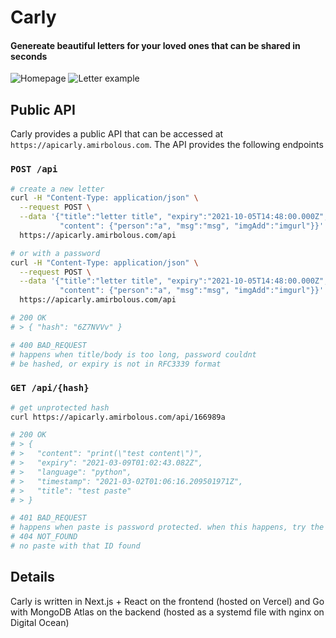 # Carly
#### Genereate beautiful letters for your loved ones that can be shared in seconds
![Homepage]()
![Letter example]()

## Public API
Carly provides a public API that can be accessed at  `https://apicarly.amirbolous.com`. The API provides the following endpoints


### `POST /api`
```bash
# create a new letter
curl -H "Content-Type: application/json" \
  --request POST \
  --data '{"title":"letter title", "expiry":"2021-10-05T14:48:00.000Z", "password":"",  \
           "content": {"person":"a", "msg":"msg", "imgAdd":"imgurl"}}' \
  https://apicarly.amirbolous.com/api

# or with a password
curl -H "Content-Type: application/json" \
  --request POST \
  --data '{"title":"letter title", "expiry":"2021-10-05T14:48:00.000Z", "password":"password",  \
           "content": {"person":"a", "msg":"msg", "imgAdd":"imgurl"}}' \
  https://apicarly.amirbolous.com/api

# 200 OK
# > { "hash": "6Z7NVVv" }

# 400 BAD_REQUEST
# happens when title/body is too long, password couldnt
# be hashed, or expiry is not in RFC3339 format
```
### `GET /api/{hash}`
```bash
# get unprotected hash
curl https://apicarly.amirbolous.com/api/166989a

# 200 OK
# > {
# >   "content": "print(\"test content\")",
# >   "expiry": "2021-03-09T01:02:43.082Z",
# >   "language": "python",
# >   "timestamp": "2021-03-02T01:06:16.209501971Z",
# >   "title": "test paste"
# > }

# 401 BAD_REQUEST
# happens when paste is password protected. when this happens, try the authenticated alternative using POST
# 404 NOT_FOUND
# no paste with that ID found
```

## Details
Carly is written in Next.js + React on the frontend (hosted on Vercel) and Go with MongoDB Atlas on the backend (hosted as a systemd file with nginx on Digital Ocean)

